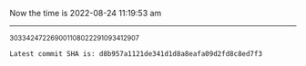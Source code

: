 Now the time is 2022-08-24 11:19:53 am

---

<small>303342472269001108022291093412907</small>

```txt
Latest commit SHA is: d8b957a1121de341d1d8a8eafa09d2fd8c8ed7f3
```
